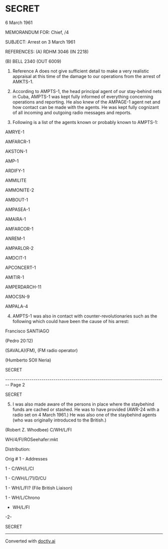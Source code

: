 # SECRET

6 March 1961

MEMORANDUM FOR: Chief, /4

SUBJECT: Arrest on 3 March 1961

REFERENCES: (A) RDHM 3046 (IN 2218)

(B) BELL 2340 (OUT 6009)

1.  Reference A does not give sufficient detail to make a very realistic appraisal at this time of the damage to our operations from the arrest of AMKTS-1.

2.  According to AMPTS-1, the head principal agent of our stay-behind nets in Cuba, AMPTS-1 was kept fully informed of everything concerning operations and reporting. He also knew of the AMPAGE-1 agent net and how contact can be made with the agents. He was kept fully cognizant of all incoming and outgoing radio messages and reports.

3.  Following is a list of the agents known or probably known to AMPTS-1:

AMRYE-1

AMFARCR-1

AKSTON-1

AMP-1

ARDIFY-1

AMMILITE

AMMONITE-2

AMBOUT-1

AMPASEA-1

AMAIRA-1

AMFARCOR-1

ANREM-1

AMPARLOR-2

AMDCIT-1

APCONCERT-1

AMITIR-1

AMPERDARCH-11

AMOCSN-9

AMPALA-4

4.  AMPTS-1 was also in contact with counter-revolutionaries such as the following which could have been the cause of his arrest:

Francisco SANTIAGO

(Pedro 20:12)

(SAVALA)(FM), (FM radio operator)

(Humberto SOII Neria)

SECRET


-------------------------------------------------------------------------------- Page 2

SECRET

5.  I was also made aware of the persons in place where the staybehind funds are cached or stashed.  He was to have provided (AWR-24 with a radio set on 4 March 1961.) He was also one of the staybehind agents (who was originally introduced to the British.)

(Robert Z. Whodbee)
C/WH/L/FI

WH/4/FI/ROSeehafer:mkt

Distribution:

Orig # 1 - Addresses

1 - C/WH/L/CI

1 - C/WH/L/71/D/CU

1 - WH/L/FI? (File British Liaison)

1 - WH/L/Chrono

- WH/L/FI

-2-

SECRET


---
Converted with [doctly.ai](https://doctly.ai)